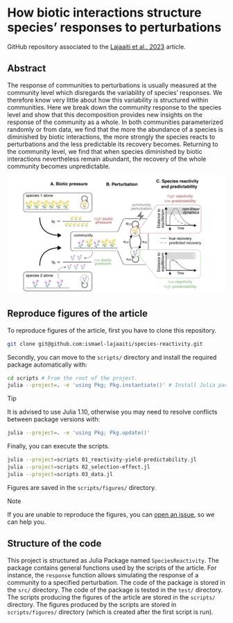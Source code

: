 # How biotic interactions structure species’ responses to perturbations 

GitHub repository associated to the [Lajaaiti et al., 2023](change-url) article.

## Abstract

The response of communities to perturbations is usually measured at the community level which disregards
the variability of species’ responses. We therefore know very little about how this variability is structured
within communities. Here we break down the community response to the species level and show that this
decomposition provides new insights on the response of the community as a whole. In both communities
parameterized randomly or from data, we find that the more the abundance of a species is diminished by biotic
interactions, the more strongly the species reacts to perturbations and the less predictable its recovery becomes.
Returning to the community level, we find that when species diminished by biotic interactions nevertheless
remain abundant, the recovery of the whole community becomes unpredictable.

![pictures/visual-abstract.png](pictures/visual-abstract.png)

## Reproduce figures of the article

To reproduce figures of the article, first you have to clone this repository.

```bash
git clone git@github.com:ismael-lajaaiti/species-reactivity.git
```

Secondly, you can move to the `scripts/` directory and install the required package automatically with:

```bash
cd scripts # From the root of the project.
julia --project=. -e 'using Pkg; Pkg.instantiate()' # Install Julia packages.
```

> [!TIP]
> It is advised to use Julia 1.10, otherwise you may need to resolve conflicts between package versions with:
> ```bash
> julia --project=. -e 'using Pkg; Pkg.update()'
> ```

Finally, you can execute the scripts.

```bash
julia --project=scripts 01_reactivity-yield-predictability.jl
julia --project=scripts 02_selection-effect.jl
julia --project=scripts 03_data.jl
```

Figures are saved in the `scripts/figures/` directory.

> [!NOTE]
> If you are unable to reproduce the figures, you can [open an issue](https://github.com/ismael-lajaaiti/species-reactivity/issues), so we can help you.

## Structure of the code

This project is structured as Julia Package named `SpeciesReactivity`.
The package contains general functions used by the scripts of the article.
For instance, the `response` function allows simulating the response of a community to a specified perturbation.
The code of the package is stored in the `src/` directory.
The code of the package is tested in the `test/` directory.
The scripts producing the figures of the article are stored in the `scripts/` directory.
The figures produced by the scripts are stored in `scripts/figures/` directory (which is created after the first script is run).
